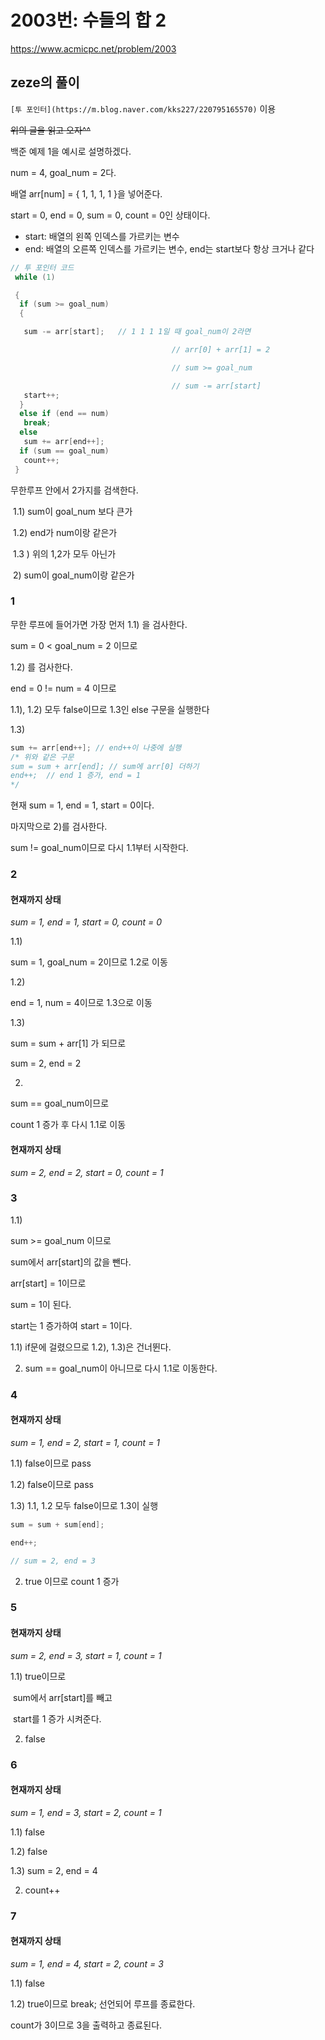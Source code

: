 # 2003번: 수들의 합 2

https://www.acmicpc.net/problem/2003

## zeze의 풀이

`[투 포인터](https://m.blog.naver.com/kks227/220795165570)` 이용

~~위의 글을 읽고 오자^^~~

백준 예제 1을 예시로 설명하겠다.

num = 4, goal_num = 2다.

배열 arr[num] = { 1, 1, 1, 1 }을 넣어준다.

start = 0, end = 0, sum = 0, count = 0인 상태이다.

- start: 배열의 왼쪽 인덱스를 가르키는 변수
- end: 배열의 오른쪽 인덱스를 가르키는 변수, end는 start보다 항상 크거나 같다

```c++
// 투 포인터 코드
 while (1)

 {
  if (sum >= goal_num)
  {

   sum -= arr[start]; 	// 1 1 1 1일 때 goal_num이 2라면

            						// arr[0] + arr[1] = 2

           							// sum >= goal_num

            						// sum -= arr[start]
   start++;
  }
  else if (end == num)
   break;
  else
   sum += arr[end++];
  if (sum == goal_num)
   count++;
 }
```

무한루프 안에서 2가지를 검색한다.

​ 1.1) sum이 goal_num 보다 큰가

​ 1.2) end가 num이랑 같은가

​ 1.3 ) 위의 1,2가 모두 아닌가

​ 2) sum이 goal_num이랑 같은가

### 1

무한 루프에 들어가면 가장 먼저 1.1) 을 검사한다.

sum = 0 < goal_num = 2 이므로

1.2) 를 검사한다.

end = 0 != num = 4 이므로

1.1), 1.2) 모두 false이므로 1.3인 else 구문을 실행한다

1.3)

```c++
sum += arr[end++]; // end++이 나중에 실행
/* 위와 같은 구문
sum = sum + arr[end]; // sum에 arr[0] 더하기
end++;	// end 1 증가, end = 1
*/
```

현재 sum = 1, end = 1, start = 0이다.

마지막으로 2)를 검사한다.

sum != goal_num이므로 다시 1.1부터 시작한다.

### 2

#### 현재까지 상태

_sum = 1, end = 1, start = 0, count = 0_

1.1)

sum = 1, goal_num = 2이므로 1.2로 이동

1.2)

end = 1, num = 4이므로 1.3으로 이동

1.3)

sum = sum + arr[1] 가 되므로

sum = 2, end = 2

2.

sum == goal_num이므로

count 1 증가 후 다시 1.1로 이동

#### 현재까지 상태

_sum = 2, end = 2, start = 0, count = 1_

### 3

1.1)

sum >= goal_num 이므로

sum에서 arr[start]의 값을 뺀다.

arr[start] = 1이므로

sum = 1이 된다.

start는 1 증가하여 start = 1이다.

1.1) if문에 걸렸으므로 1.2), 1.3)은 건너뛴다.

2. sum == goal_num이 아니므로 다시 1.1로 이동한다.

### 4

#### 현재까지 상태

_sum = 1, end = 2, start = 1, count = 1_

1.1) false이므로 pass

1.2) false이므로 pass

1.3) 1.1, 1.2 모두 false이므로 1.3이 실행

```c++
sum = sum + sum[end];

end++;

// sum = 2, end = 3
```

2. true 이므로 count 1 증가

### 5

#### 현재까지 상태

_sum = 2, end = 3, start = 1, count = 1_

1.1) true이므로

​ sum에서 arr[start]를 빼고

​ start를 1 증가 시켜준다.

2. false

### 6

#### 현재까지 상태

_sum = 1, end = 3, start = 2, count = 1_

1.1) false

1.2) false

1.3) sum = 2, end = 4

2. count++

### 7

#### 현재까지 상태

_sum = 1, end = 4, start = 2, count = 3_

1.1) false

1.2) true이므로 break; 선언되어 루프를 종료한다.

count가 3이므로 3을 출력하고 종료된다.
